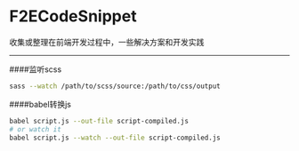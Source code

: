 F2ECodeSnippet
==============
收集或整理在前端开发过程中，一些解决方案和开发实践

---
####监听scss
```bash
sass --watch /path/to/scss/source:/path/to/css/output
```

####babel转换js
```bash
babel script.js --out-file script-compiled.js
# or watch it
babel script.js --watch --out-file script-compiled.js
```
